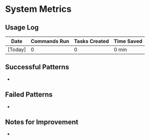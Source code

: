 # System Metrics

## Usage Log
| Date | Commands Run | Tasks Created | Time Saved |
|------|-------------|---------------|------------|
| [Today] | 0 | 0 | 0 min |

## Successful Patterns
-

## Failed Patterns
-

## Notes for Improvement
-